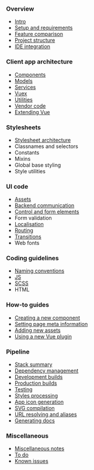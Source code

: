 
### Overview

- [Intro](README.md)
- [Setup and requirements](overview/setup.md)
- [Feature comparison](overview/comparison.md)
- [Project structure](overview/project-structure.md)
- [IDE integration](overview/ide.md)

### Client app architecture

- [Components](app/components.md)
- [Models](app/models.md)
- [Services](app/services.md)
- [Vuex](app/vuex.md)
- [Utilities](app/utilities.md)
- [Vendor code](app/vendor.md)
- [Extending Vue](app/vue.md)

### Stylesheets

- [Stylesheet architecture](stylesheets/stylesheet-architecture.md)
- Classnames and selectors<!-- (ui/style-selectors.md) -->
- Constants<!-- (ui/style-constants.md) -->
- Mixins<!-- (ui/scss-mixins.md) -->
- Global base styling<!-- (ui/global-styles.md) -->
- Style utilities<!-- (ui/style-utilities.md) -->

### UI code

- [Assets](ui/assets.md)
- [Backend communication](ui/http.md)
- [Control and form elements](ui/controls.md)
- Form validation<!-- (ui/form-validation.md) -->
- [Localisation](ui/localisation.md)
- [Routing](ui/routing.md)
- [Transitions](ui/transitions.md)
- Web fonts

### Coding guidelines

- [Naming conventions](conventions/naming.md)
- [JS](conventions/js.md)
- [SCSS](conventions/scss.md)
- HTML

### How-to guides

- [Creating a new component](howto/creating-components.md)
- [Setting page meta information](howto/meta.md)
- [Adding new assets](howto/new-assets.md)
- [Using a new Vue plugin](howto/vue-plugin.md)

### Pipeline

- [Stack summary](pipeline/stack.md)
- [Dependency management](pipeline/dependencies.md)
- [Development builds](pipeline/development.md)
- [Production builds](pipeline/production.md)
- [Testing](pipeline/testing.md)
- [Styles processing](pipeline/styles.md)
- [App icon generation](pipeline/app-icons.md)
- [SVG compilation](pipeline/svg-compilation.md)
- [URL resolving and aliases](pipeline/urls.md)
- [Generating docs](pipeline/docs.md)

### Miscellaneous

- [Miscellaneous notes](misc/notes.md)
- [To do](misc/todo.md)
- [Known issues](misc/known-issues.md)
